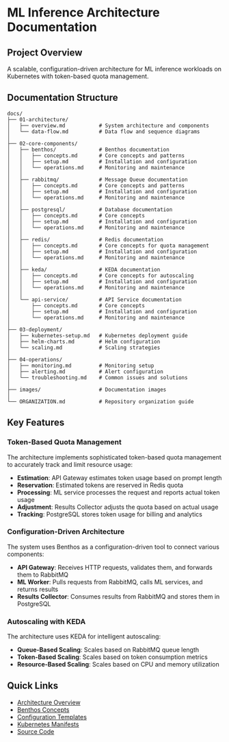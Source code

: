 # ML Inference Architecture Documentation

## Project Overview
A scalable, configuration-driven architecture for ML inference workloads on Kubernetes with token-based quota management.

## Documentation Structure

```
docs/
├── 01-architecture/
│   ├── overview.md           # System architecture and components
│   └── data-flow.md          # Data flow and sequence diagrams
│
├── 02-core-components/
│   ├── benthos/              # Benthos documentation
│   │   ├── concepts.md       # Core concepts and patterns
│   │   ├── setup.md          # Installation and configuration
│   │   └── operations.md     # Monitoring and maintenance
│   │
│   ├── rabbitmq/             # Message Queue documentation
│   │   ├── concepts.md       # Core concepts and patterns
│   │   ├── setup.md          # Installation and configuration
│   │   └── operations.md     # Monitoring and maintenance
│   │
│   ├── postgresql/           # Database documentation
│   │   ├── concepts.md       # Core concepts
│   │   ├── setup.md          # Installation and configuration
│   │   └── operations.md     # Monitoring and maintenance
│   │
│   ├── redis/                # Redis documentation
│   │   ├── concepts.md       # Core concepts for quota management
│   │   ├── setup.md          # Installation and configuration
│   │   └── operations.md     # Monitoring and maintenance
│   │
│   ├── keda/                 # KEDA documentation
│   │   ├── concepts.md       # Core concepts for autoscaling
│   │   ├── setup.md          # Installation and configuration
│   │   └── operations.md     # Monitoring and maintenance
│   │
│   └── api-service/          # API Service documentation
│       ├── concepts.md       # Core concepts
│       ├── setup.md          # Installation and configuration
│       └── operations.md     # Monitoring and maintenance
│
├── 03-deployment/
│   ├── kubernetes-setup.md   # Kubernetes deployment guide
│   ├── helm-charts.md        # Helm configuration
│   └── scaling.md            # Scaling strategies
│
├── 04-operations/
│   ├── monitoring.md         # Monitoring setup
│   ├── alerting.md           # Alert configuration
│   └── troubleshooting.md    # Common issues and solutions
│
├── images/                   # Documentation images
│
└── ORGANIZATION.md           # Repository organization guide
```

## Key Features

### Token-Based Quota Management
The architecture implements sophisticated token-based quota management to accurately track and limit resource usage:

- **Estimation**: API Gateway estimates token usage based on prompt length
- **Reservation**: Estimated tokens are reserved in Redis quota
- **Processing**: ML service processes the request and reports actual token usage
- **Adjustment**: Results Collector adjusts the quota based on actual usage
- **Tracking**: PostgreSQL stores token usage for billing and analytics

### Configuration-Driven Architecture
The system uses Benthos as a configuration-driven tool to connect various components:

- **API Gateway**: Receives HTTP requests, validates them, and forwards them to RabbitMQ
- **ML Worker**: Pulls requests from RabbitMQ, calls ML services, and returns results
- **Results Collector**: Consumes results from RabbitMQ and stores them in PostgreSQL

### Autoscaling with KEDA
The architecture uses KEDA for intelligent autoscaling:

- **Queue-Based Scaling**: Scales based on RabbitMQ queue length
- **Token-Based Scaling**: Scales based on token consumption metrics
- **Resource-Based Scaling**: Scales based on CPU and memory utilization

## Quick Links
- [Architecture Overview](./01-architecture/overview.md)
- [Benthos Concepts](./02-core-components/benthos/concepts.md)
- [Configuration Templates](../config/)
- [Kubernetes Manifests](../manifests/)
- [Source Code](../src/) 